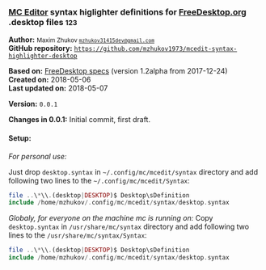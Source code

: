 ### [MC Editor](https://midnight-commander.org) syntax higlighter definitions for [FreeDesktop.org](https://freedesktop.org) .desktop files <small>123</small>

**Author:** <small>Maxim Zhukov [`mzhukov31415dev@gmail.com`](mzhukov31415dev@gmail.com)</small><br>
**GitHub repository:** [`https://github.com/mzhukov1973/mcedit-syntax-highlighter-desktop`](https://github.com/mzhukov1973/mcedit-syntax-highlighter-desktop)

**Based on:** [FreeDesktop specs](https://standards.freedesktop.org/desktop-entry-spec/latest) (version 1.2alpha from 2017-12-24)<br>
**Created on:** 2018-05-06<br>
**Last updated on:** 2018-05-07

**Version:** `0.0.1`

**Changes in 0.0.1:** Initial commit, first draft.

#### Setup:
*For personal use:*

Just drop `desktop.syntax` in `~/.config/mc/mcedit/syntax` directory and add following two lines to the `~/.config/mc/mcedit/Syntax`:

```php
file ..\*\\.(desktop|DESKTOP)$ Desktop\sDefinition
include /home/mzhukov/.config/mc/mcedit/syntax/desktop.syntax
```
*Globaly, for everyone on the machine mc is running on:*
Copy `desktop.syntax` in `/usr/share/mc/syntax` directory and add following two lines to the `/usr/share/mc/syntax/Syntax`:

```php
file ..\*\\.(desktop|DESKTOP)$ Desktop\sDefinition
include /home/mzhukov/.config/mc/mcedit/syntax/desktop.syntax
```
